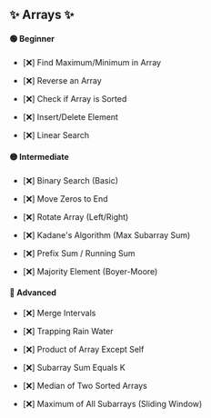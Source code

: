 ## ✨ Arrays ✨


#### 🟢 Beginner

* [❌] Find Maximum/Minimum in Array
    
* [❌] Reverse an Array
    
* [❌] Check if Array is Sorted
    
* [❌] Insert/Delete Element
    
* [❌] Linear Search
    

#### 🟡 Intermediate

* [❌] Binary Search (Basic)
    
* [❌] Move Zeros to End
    
* [❌] Rotate Array (Left/Right)
    
* [❌] Kadane's Algorithm (Max Subarray Sum)
    
* [❌] Prefix Sum / Running Sum
    
* [❌] Majority Element (Boyer-Moore)
    

#### 🔴 Advanced

* [❌] Merge Intervals
    
* [❌] Trapping Rain Water
    
* [❌] Product of Array Except Self
    
* [❌] Subarray Sum Equals K
    
* [❌] Median of Two Sorted Arrays
    
* [❌] Maximum of All Subarrays (Sliding Window)